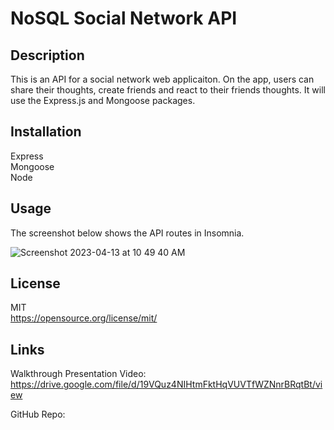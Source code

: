 # NoSQL Social Network API

## Description

This is an API for a social network web applicaiton. On the app,
users can share their thoughts, create friends and react to their
friends thoughts. It will use the Express.js and Mongoose packages.

## Installation

Express  
Mongoose  
Node  

## Usage 

The screenshot below shows the API routes in Insomnia.

![Screenshot 2023-04-13 at 10 49 40 AM](https://user-images.githubusercontent.com/17559972/231829657-407d5308-b229-4461-aaa9-3779e2d98fda.png)

## License 

MIT  
https://opensource.org/license/mit/

## Links

Walkthrough Presentation Video: https://drive.google.com/file/d/19VQuz4NIHtmFktHqVUVTfWZNnrBRqtBt/view

GitHub Repo: 
